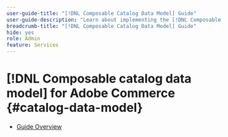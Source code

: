 ```yaml
---
user-guide-title: "[!DNL Composable Catalog Data Model] Guide"
user-guide-description: "Learn about implementing the [!DNL Composable catalog data model] to deliver highly performant, flexible commerce catalogs aligned with business structure and go-to-market strategies and power headless commerce experiences."
breadcrumb-title: "[!DNL Composable Catalog Data Model] Guide"
hide: yes
role: Admin
feature: Services
---
```

# [!DNL Composable catalog data model] for Adobe Commerce {#catalog-data-model}

- [Guide Overview](overview.md)